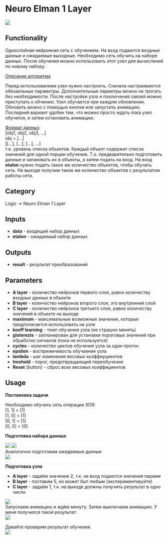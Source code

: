 # Neuro Elman 1 Layer

<img src="/home/sanya/.config/blender/2.90/scripts/addons/sverchok-master/nodes/logic/neuro.png"/>

<h2>Functionality</h2>
<p>
Однослойная нейронная сеть с обучением. На вход подаются входные данные и ожидаемые выходные.
Необходимо сеть обучить на наборе данных. После обучения можно использовать этот узел для вычислений по новому набору.
</p>
<a href="https://kpfu.ru/staff_files/F1493580427/NejronGafGal.pdf">Описание алгоритма</a>
<p>Перед использованием узел нужно настроить. Сначала настраиваются обязаельные параметры. Дополнительные парметры можно не трогать без необходимости.
После настройки узла и поключения связей можно приступать к обчению.
Узел обучается при каждом обновлении. Обновить можно с помощью кнопки или запустить анимацию.
Последний вариант удобен тем, что можно просто ждать пока узел обучится, и затем остановить анимацию.
</p>
<p>
<u>Формат данных</u>:<br>
[obj1, obj2, obj3, ...]<br>
obj = [...]<br>
[[...], [...], [...], ...]<br>
т.е. уровень списка объектов. Каждый объект содержит список значений для одной порции обучения. 
Т.о. предварительно подготовить данные и запаковать их в объекты, а затем подать на вход. На вход <b>etalon</b> нужно подать 
такое же количество объектов, чтобы обучать сеть. На выходе получим такое же количество объектов с результатом работы сети.
</p>

<h2>Category</h2>
Logic -> Neuro Elman 1 Layer

<h2>Inputs</h2>
<ul>
<li><b>data</b> - входящий набор данных</li>
<li><b>etalon</b> - ожидаемый набор данных</li>
</ul>

<h2>Outputs</h2>
<ul>
<li><b>result</b> - результат преобразований</li>
</ul>

<h2>Parameters</h2>
<ul>
<li><b>A layer</b> - количество нейронов первого слоя, равно количеству входных данных в объекте</li>
<li><b>B layer</b> - количество нейронов второго слоя, это внутренний слой</li>
<li><b>C layer</b> - количество нейронов третьего слоя, равно количеству значений в объекте на выходе</li>
<li><b>maximum</b> - максимальные возможные значения, которые предполагается использовать на узле</li>
<li><b>koeff learning</b> - темп обучения узла (не страшно менять)</li>
<li><b>gisterezis</b> - запланирован для установки пороговых значений при обработке сигналов (пока не используется)</li>
<li><b>cycles</b> - количество циклов обучения узла за один прогон</li>
<li><b>epsilon</b> - восприимчивость обучаения узла</li>
<li><b>lambda</b> - шаг изменения весовых коэффиуциентов</li>
<li><b>treshold</b> - порог, предотвращающий переобучение</li>
<li><b>Reset</b> (button) - сброс всех весовых коэффициентов</li>
</ul>

<h2>Usage</h2>
<strong>Постановка задачи</strong>
<p>
Необходимо обучить сеть операции XOR:<br>
[1, 1] = [1]<br>
[1, 0] = [1]<br>
[0, 1] = [1]<br>
[0, 0] = [0]<br>
</p>
<strong>Подготовка набора данных</strong>
<p>
<img src="/home/sanya/.config/blender/2.90/scripts/addons/sverchok-master/nodes/logic/neuro_data_in.png"/>
<img src="/home/sanya/.config/blender/2.90/scripts/addons/sverchok-master/nodes/logic/neuro_data_in_text.png"/>
<br>Аналогично подготовим ожидаемые данные<br>
<img src="/home/sanya/.config/blender/2.90/scripts/addons/sverchok-master/nodes/logic/neuro_etalon.png"/>
</p>
<strong>Подготовка узла</strong>
<ul>
<li><b>A layer</b> - задаём значение 2, т.к. на вход подаются значения парами</li>
<li><b>B layer</b> - поставим 5, но может быт любым (экспериментируйте)</li>
<li><b>C layer</b> - задаём 1, т.к. на выходе должны получить результат в одно число</li>
</ul>
<img src="/home/sanya/.config/blender/2.90/scripts/addons/sverchok-master/nodes/logic/neuro_ansumble.png"/>
<br>
Запускаем анимацию и ждём минуту. Затем выключаем анимацию. У меня получился такой результат:
<br>
<img src="/home/sanya/.config/blender/2.90/scripts/addons/sverchok-master/nodes/logic/neuro_training_result.png"/>

<p>
Давайте проверим результат обучения.<br>
<img src="/home/sanya/.config/blender/2.90/scripts/addons/sverchok-master/nodes/logic/neuro_result.png"/>
<br>
</p>

